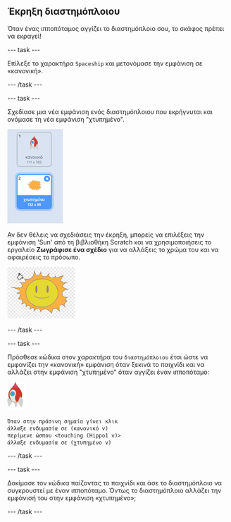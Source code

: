## Έκρηξη διαστημόπλοιου

Όταν ένας ιπποπόταμος αγγίζει το διαστημόπλοιο σου, το σκάφος πρέπει να εκραγεί!

--- task ---

Επίλεξε το χαρακτήρα `Spaceship` και μετονόμασε την εμφάνιση σε «κανονική».

--- /task ---

--- task ---

Σχεδίασε μια νέα εμφάνιση ενός διαστημόπλοιου που εκρήγνυται και ονόμασε τη νέα εμφάνιση "χτυπημένο".

![screenshot](images/invaders-spaceship-costumes.png)

Αν δεν θέλεις να σχεδιάσεις την έκρηξη, μπορείς να επιλέξεις την εμφάνιση 'Sun' από τη βιβλιοθήκη Scratch και να χρησιμοποιήσεις το εργαλείο **Ζωγράφισε ένα σχέδιο** για να αλλάξεις το χρώμα του και να αφαιρέσεις το πρόσωπο.

![screenshot](images/invaders-sun.png)

--- /task ---

--- task ---

Πρόσθεσε κώδικα στον χαρακτήρα του `διαστημόπλοιου` έτσι ώστε να εμφανίζει την «κανονική» εμφάνιση όταν ξεκινά το παιχνίδι και να αλλάζει στην εμφάνιση "χτυπημένο" όταν αγγίζει έναν ιπποπόταμο:

![χαρακτήρας πύραυλου](images/rocket-sprite.png)

```blocks3
Όταν στην πράσινη σημαία γίνει κλικ
άλλαξε ενδυμασία σε (κανονικό v)
περίμενε ώσπου <touching (Hippo1 v)>
άλλαξε ενδυμασία σε (χτυπημένο v)
```

--- /task ---

--- task ---

Δοκίμασε τον κώδικα παίζοντας το παιχνίδι και άσε το διαστημόπλοιο να συγκρουστεί με έναν ιπποπόταμο. Όντως το διαστημόπλοιο αλλάζει την εμφάνισή του στην εμφάνιση «χτυπημένο»;

--- /task ---